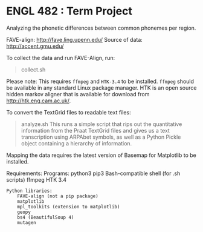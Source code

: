 # ENGL 482 : Term Project
Analyzing the phonetic differences between common phonemes per region.

FAVE-align: http://fave.ling.upenn.edu/
Source of data: http://accent.gmu.edu/

To collect the data and run FAVE-Align, run:
> collect.sh

Please note: This requires `ffmpeg` and `HTK-3.4` to be installed. `ffmpeg` should be available
in any standard Linux package manager. HTK is an open source hidden markov aligner that is available
for download from http://htk.eng.cam.ac.uk/. 

To convert the TextGrid files to readable text files:
> analyze.sh
This runs a simple script that rips out the quantitative information from the Praat TextGrid files and
gives us a text transcription using ARPAbet symbols, as well as a Python Pickle object containing a hierarchy
of information.

Mapping the data requires the latest version of Basemap for Matplotlib to be installed.

Requirements:
    Programs:
        python3
        pip3
        Bash-compatible shell (for .sh scripts)
        ffmpeg
        HTK 3.4

    Python libraries:
        FAVE-align (not a pip package)
        matplotlib
        mpl_toolkits (extension to matplotlib)
        geopy
        bs4 (BeautifulSoup 4)
        mutagen
